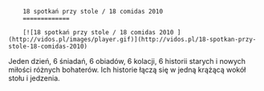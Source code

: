 
        18 spotkań przy stole / 18 comidas 2010 
        =============
        
        [![18 spotkań przy stole / 18 comidas 2010 ](http://vidos.pl/images/player.gif)](http://vidos.pl/18-spotkan-przy-stole-18-comidas-2010)
        
        
 Jeden dzień, 6 śniadań, 6 obiadów, 6 kolacji, 6 historii starych i nowych miłości różnych bohaterów. Ich historie łączą się w jedną krążącą wokół stołu i jedzenia.
    